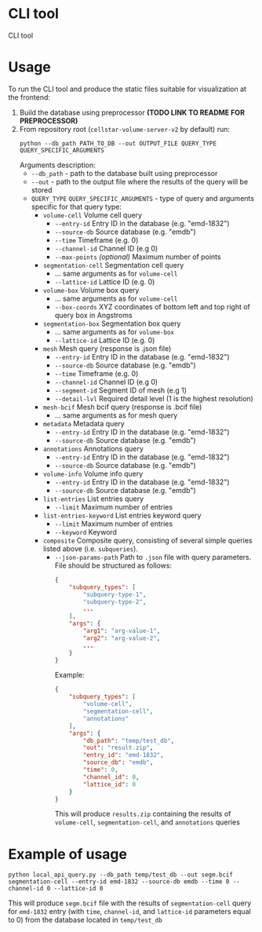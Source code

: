 # CLI tool

CLI tool 

# Usage
To run the CLI tool and produce the static files suitable for visualization at the frontend:
1. Build the database using preprocessor **(TODO LINK TO README FOR PREPROCESSOR)**
2. From repository root (`cellstar-volume-server-v2` by default) run:
    ```
    python --db_path PATH_TO_DB --out OUTPUT_FILE QUERY_TYPE QUERY_SPECIFIC_ARGUMENTS
    ```
    Arguments description:
    - `--db_path` - path to the database built using preprocessor
    - `--out` - path to the output file where the results of the query will be stored
    - `QUERY_TYPE` `QUERY_SPECIFIC_ARGUMENTS` - type of query and arguments specific for that query type:
        - `volume-cell`           Volume cell query
            - `--entry-id`        Entry ID in the database (e.g. "emd-1832")
            - `--source-db`       Source database (e.g. "emdb")
            - `--time`            Timeframe (e.g. 0)
            - `--channel-id`      Channel ID (e.g 0)
            - `--max-points`      *(optional)* Maximum number of points
        - `segmentation-cell`     Segmentation cell query
            - ... same arguments as for `volume-cell`
            - `--lattice-id`      Lattice ID (e.g. 0)
        - `volume-box`            Volume box query
            - ... same arguments as for `volume-cell`
            - `--box-coords`      XYZ coordinates of bottom left and top right of query box in Angstroms
        - `segmentation-box`      Segmentation box query
            - ... same arguments as for `volume-box`
            - `--lattice-id`      Lattice ID (e.g. 0)
        - `mesh`                  Mesh query (response is .json file)
            - `--entry-id`        Entry ID in the database (e.g. "emd-1832")
            - `--source-db`       Source database (e.g. "emdb")
            - `--time`            Timeframe (e.g. 0)
            - `--channel-id`      Channel ID (e.g 0)
            - `--segment-id`      Segment ID of mesh (e.g 1)
            - `--detail-lvl`      Required detail level (1 is the highest resolution)
        - `mesh-bcif`             Mesh bcif query (response is .bcif file)
            - ... same arguments as for mesh query
        - `metadata`              Metadata query
            - `--entry-id`        Entry ID in the database (e.g. "emd-1832")
            - `--source-db`       Source database (e.g. "emdb")
        - `annotations`           Annotations query
            - `--entry-id`        Entry ID in the database (e.g. "emd-1832")
            - `--source-db`       Source database (e.g. "emdb")
        - `volume-info`           Volume info query
            - `--entry-id`        Entry ID in the database (e.g. "emd-1832")
            - `--source-db`       Source database (e.g. "emdb")
        - `list-entries`          List entries query
            - `--limit`           Maximum number of entries
        - `list-entries-keyword`  List entries keyword query
            - `--limit`           Maximum number of entries
            - `--keyword`         Keyword
        - `composite`             Composite query, consisting of several simple queries listed above (i.e. `subqueries`).
            - `--json-params-path` Path to `.json` file with query parameters.
                File should be structured as follows:
                ```json
                {
                    "subquery_types": [
                        "subquery-type-1",
                        "subquery-type-2",
                        ...
                    ],
                    "args": {
                        "arg1": "arg-value-1",
                        "arg2": "arg-value-2",
                        ...
                    }
                }
                ```
                Example:
                ```json
                {
                    "subquery_types": [
                        "volume-cell",
                        "segmentation-cell",
                        "annotations"
                    ],
                    "args": {
                        "db_path": "temp/test_db",
                        "out": "result.zip",
                        "entry_id": "emd-1832",
                        "source_db": "emdb",
                        "time": 0,
                        "channel_id": 0,
                        "lattice_id": 0
                    }
                }
                ```
                This will produce `results.zip` containing the results of `volume-cell`, `segmentation-cell`, and `annotations` queries

# Example of usage
```
python local_api_query.py --db_path temp/test_db --out segm.bcif segmentation-cell --entry-id emd-1832 --source-db emdb --time 0 --channel-id 0 --lattice-id 0
```
This will produce `segm.bcif` file with the results of `segmentation-cell` query for `emd-1832` entry (with `time`, `channel-id`, and `lattice-id` parameters equal to 0) from the database located in `temp/test_db`